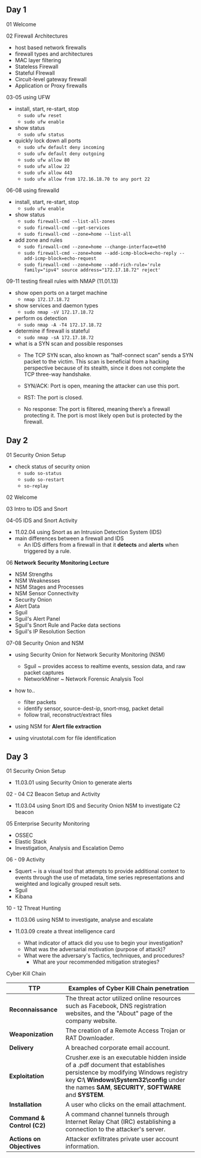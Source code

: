 ## Day 1

01 Welcome

02 Firewall Architectures

- host based network firewalls
- firewall types and architectures
- MAC layer filtering
- Stateless Firewall
- Stateful FIrewall
- Circuit-level gateway firewall
- Application or Proxy firewalls

03-05 using UFW

- install, start, re-start, stop
  - `sudo ufw reset`
  - `sudo ufw enable`
- show status
  - `sudo ufw status`
- quickly lock down all ports
  - `sudo ufw default deny incoming`
  - `sudo ufw default deny outgoing`
  - `sudo ufw allow 80`
  - `sudo ufw allow 22`
  - `sudo ufw allow 443`
  - `sudo ufw allow from 172.16.18.70 to any port 22`

06-08 using firewalld

- install, start, re-start, stop
  - `sudo ufw enable`
- show status
  - `sudo firewall-cmd --list-all-zones`
  - `sudo firewall-cmd --get-services`
  - `sudo firewall-cmd --zone=home --list-all`
- add zone and rules
  - `sudo firewall-cmd --zone=home --change-interface=eth0`
  - `sudo firewall-cmd --zone=home --add-icmp-block=echo-reply --add-icmp-block=echo-request`
  - `sudo firewall-cmd --zone=home --add-rich-rule='rule family="ipv4" source address="172.17.18.72" reject'`

09-11 testing fireall rules with NMAP (11.01.13)

- show open ports on a target machine
  - `nmap 172.17.18.72`
- show services and daemon types
  - `sudo nmap -sV 172.17.18.72`
- perform os detection
  - `sudo nmap -A -T4 172.17.18.72`
- determine if firewall is stateful
  - `sudo nmap -sA 172.17.18.72` 
- what is a SYN scan and possible responses
  - The TCP SYN scan, also known as “half-connect scan” sends a SYN packet to the victim.  This scan is beneficial from a hacking perspective because of its stealth, since it does not complete the TCP three-way handshake. 
  - SYN/ACK: Port is open, meaning the attacker can use this port.
  - RST: The port is closed.

  - No response: The port is filtered, meaning there’s a firewall protecting it. The port is most likely open but is protected by the firewall. 

## Day 2

01 Security Onion Setup

- check status of security onion
  - `sudo so-status`
  - `sudo so-restart`
  - `so-replay`

02 Welcome

03 Intro to IDS and Snort

04-05 IDS and Snort Activity

- 11.02.04 using Snort as an Intrusion Detection System (IDS)
- main differences between a firewall and IDS
  - An IDS differs from a firewall in that it **detects** and **alerts** when triggered by a rule.

06 **Network Security Monitoring Lecture**

- NSM Strengths
- NSM Weaknesses
- NSM Stages and Processes
- NSM Sensor Connectivity
- Security Onion
- Alert Data
- Sguil
- Sguil's Alert Panel
- Sguil's Snort Rule and Packe data sections
- Sguil's IP Resolution Section

07-08 Security Onion and NSM 

- using Security Onion for Network Security Monitoring (NSM)
  - Sguil ~ provides access to realtime events, session data, and raw packet captures
  - NetworkMiner ~ Network Forensic Analysis Tool

- how to..
  - filter packets
  - identify sensor, source-dest-ip, snort-msg, packet detail
  - follow trail, reconstruct/extract files
- using NSM for **Alert file extraction**
- using virustotal.com for file identification



## Day 3

01 Security Onion Setup

- 11.03.01 using Security Onion to generate alerts

02 - 04 C2 Beacon Setup and Activity

- 11.03.04  using Snort IDS and Security Onion NSM to investigate C2 beacon

05 Enterprise Security Monitoring

- OSSEC
- Elastic Stack
- Investigation, Analysis and Escalation Demo

06 - 09 Activity

- Squert ~ is a visual tool that attempts to provide additional context to events through the use of metadata, time series representations and weighted and logically grouped result sets.
- Sguil
- Kibana

10 - 12 Threat Hunting

- 11.03.06 using NSM to investigate, analyse and escalate

- 11.03.09 create a threat intelligence card
  - What indicator of attack did you use to begin your investigation?
  - What was the adversarial motivation (purpose of attack)?
  - What were the adversary's Tactics, techniques, and procedures?
    - What are your recommended mitigation strategies?

Cyber Kill Chain

| TTP                        | Examples of Cyber Kill Chain penetration                     |
| -------------------------- | ------------------------------------------------------------ |
| **Reconnaissance**         | The threat actor utilized online resources such as Facebook, DNS registration websites, and the "About" page of the company website. |
| **Weaponization**          | The creation of a Remote Access Trojan or RAT Downloader.    |
| **Delivery**               | A breached corporate email account.                          |
| **Exploitation**           | Crusher.exe is an executable hidden inside of a .pdf document that establishes persistence by modifying Windows registry key **C:\ Windows\System32\config** under the names **SAM**, **SECURITY**, **SOFTWARE** and **SYSTEM**. |
| **Installation**           | A user who clicks on the email attachment.                   |
| **Command & Control (C2)** | A command channel tunnels through Internet Relay Chat (IRC) establishing a connection to the attacker's server. |
| **Actions on Objectives**  | Attacker exfiltrates private user account information.       |
